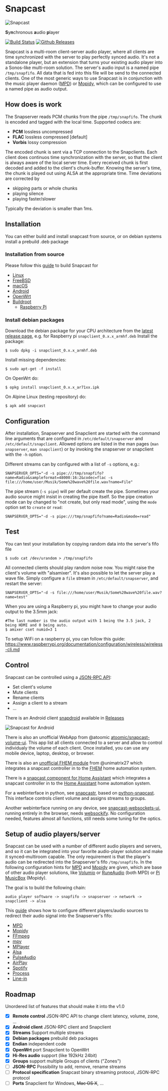 Snapcast
========

![Snapcast](https://raw.githubusercontent.com/badaix/snapcast/master/doc/Snapcast_800.png)

**S**y**n**chronous **a**udio **p**layer  
  
[![Build Status](
https://travis-ci.org/badaix/snapcast.svg?branch=master)](https://travis-ci.org/badaix/snapcast)
[![Github Releases](https://img.shields.io/github/release/badaix/snapcast.svg)](https://github.com/badaix/snapcast/releases)

Snapcast is a multi-room client-server audio player, where all clients are time synchronized with the server to play perfectly synced audio. It's not a standalone player, but an extension that turns your existing audio player into a Sonos-like multi-room solution.
The server's audio input is a named pipe `/tmp/snapfifo`. All data that is fed into this file will be send to the connected clients. One of the most generic ways to use Snapcast is in conjunction with the music player daemon ([MPD](http://www.musicpd.org/)) or [Mopidy](https://www.mopidy.com/), which can be configured to use a named pipe as audio output.

How does is work
----------------
The Snapserver reads PCM chunks from the pipe `/tmp/snapfifo`. The chunk is encoded and tagged with the local time. Supported codecs are:
* **PCM** lossless uncompressed
* **FLAC** lossless compressed [default]
* **Vorbis** lossy compression

The encoded chunk is sent via a TCP connection to the Snapclients.
Each client does continuos time synchronization with the server, so that the client is always aware of the local server time.
Every received chunk is first decoded and added to the client's chunk-buffer. Knowing the server's time, the chunk is played out using ALSA at the appropriate time. Time deviations are corrected by
* skipping parts or whole chunks
* playing silence
* playing faster/slower

Typically the deviation is smaller than 1ms.

Installation
------------
You can either build and install snapcast from source, or on debian systems install a prebuild .deb package

### Installation from source
Please follow this [guide](doc/build.md) to build Snapcast for
* [Linux](doc/build.md#linux-native)
* [FreeBSD](doc/build.md#freebsd-native)
* [macOS](doc/build.md#macos-native)
* [Android](doc/build.md#android-cross-compile)
* [OpenWrt](doc/build.md#openwrtlede-cross-compile)
* [Buildroot](doc/build.md#buildroot-cross-compile)
  * [Raspberry Pi](doc/build.md#raspberry-pi-cross-compile)

### Install debian packages
Download the debian package for your CPU architecture from the [latest release page](https://github.com/badaix/snapcast/releases/latest), e.g. for Raspberry pi `snapclient_0.x.x_armhf.deb`
Install the package:

    $ sudo dpkg -i snapclient_0.x.x_armhf.deb

Install missing dependencies:

    $ sudo apt-get -f install

On OpenWrt do:

    $ opkg install snapclient_0.x.x_ar71xx.ipk

On Alpine Linux (testing repository) do:

    $ apk add snapcast

Configuration
-------------
After installation, Snapserver and Snapclient are started with the command line arguments that are configured in `/etc/default/snapserver` and `/etc/default/snapclient`.
Allowed options are listed in the man pages (`man snapserver`, `man snapclient`) or by invoking the snapserver or snapclient with the `-h` option.

Different streams can by configured with a list of `-s` options, e.g.:

    SNAPSERVER_OPTS="-d -s pipe:///tmp/snapfifo?name=Radio&sampleformat=48000:16:2&codec=flac -s file:///home/user/Musik/Some%20wave%20file.wav?name=File"

The pipe stream (`-s pipe`) will per default create the pipe. Sometimes your audio source might insist in creating the pipe itself. So the pipe creation mode can by changed to "not create, but only read mode", using the `mode` option set to `create` or `read`:
    
    SNAPSERVER_OPTS="-d -s pipe:///tmp/snapfifo?name=Radio&mode=read"
    
Test
----
You can test your installation by copying random data into the server's fifo file

    $ sudo cat /dev/urandom > /tmp/snapfifo

All connected clients should play random noise now. You might raise the client's volume with "alsamixer".
It's also possible to let the server play a wave file. Simply configure a `file` stream in `/etc/default/snapserver`, and restart the server:

    SNAPSERVER_OPTS="-d -s file:///home/user/Musik/Some%20wave%20file.wav?name=test"

When you are using a Raspberry pi, you might have to change your audio output to the 3.5mm jack:

    #The last number is the audio output with 1 being the 3.5 jack, 2 being HDMI and 0 being auto.
    $ amixer cset numid=3 1

To setup WiFi on a raspberry pi, you can follow this guide:
https://www.raspberrypi.org/documentation/configuration/wireless/wireless-cli.md

Control
-------
Snapcast can be controlled using a [JSON-RPC API](doc/json_rpc_api/v2_0_0.md):
* Set client's volume
* Mute clients
* Rename clients
* Assign a client to a stream
* ...

There is an Android client [snapdroid](https://github.com/badaix/snapdroid) available in [Releases](https://github.com/badaix/snapdroid/releases/latest) 

![Snapcast for Android](https://raw.githubusercontent.com/badaix/snapcast/master/doc/snapcast_android_scaled.png)

There is also an unofficial WebApp from @atoomic [atoomic/snapcast-volume-ui](https://github.com/atoomic/snapcast-volume-ui).
This app list all clients connected to a server and allow to control individualy the volume of each client.
Once installed, you can use any mobile device, laptop, desktop, or browser.

There is also an [unofficial FHEM module](https://forum.fhem.de/index.php/topic,62389.0.html) from @unimatrix27 which integrates a snapcast controller in to the [FHEM](https://fhem.de/fhem.html) home automation system.

There is a [snapcast component for Home Assistant](https://home-assistant.io/components/media_player.snapcast/) which integrates a snapcast controller in to the [Home Assistant](https://home-assistant.io/) home automation system.

For a webinterface in python, see [snapcastr](https://github.com/xkonni/snapcastr), based on [python-snapcast](https://github.com/happyleavesaoc/python-snapcast). This interface controls client volume and assigns streams to groups.

Another webinterface running on any device, see [snapcast-websockets-ui](https://github.com/derglaus/snapcast-websockets-ui), running entirely in the browser, needs [websockify](https://github.com/novnc/websockify). No configuration needed, features almost all functions, still needs some tuning for the optics.

Setup of audio players/server
-----------------------------
Snapcast can be used with a number of different audio players and servers, and so it can be integrated into your favorite audio-player solution and make it synced-multiroom capable.
The only requirement is that the player's audio can be redirected into the Snapserver's fifo `/tmp/snapfifo`. In the following configuration hints for [MPD](http://www.musicpd.org/) and [Mopidy](https://www.mopidy.com/) are given, which are base of other audio player solutions, like [Volumio](https://volumio.org/) or [RuneAudio](http://www.runeaudio.com/) (both MPD) or [Pi MusicBox](http://www.pimusicbox.com/) (Mopidy).

The goal is to build the following chain:

    audio player software -> snapfifo -> snapserver -> network -> snapclient -> alsa

This [guide](doc/player_setup.md) shows how to configure different players/audio sources to redirect their audio signal into the Snapserver's fifo:
* [MPD](doc/player_setup.md#mpd)
* [Mopidy](doc/player_setup.md#mopidy)
* [FFmpeg](doc/player_setup.md#ffmpeg)
* [mpv](doc/player_setup.md#mpv)
* [MPlayer](doc/player_setup.md#mplayer)
* [Alsa](doc/player_setup.md#alsa)
* [PulseAudio](doc/player_setup.md#pulseaudio)
* [AirPlay](doc/player_setup.md#airplay)
* [Spotify](doc/player_setup.md#spotify)
* [Process](doc/player_setup.md#process)
* [Line-in](doc/player_setup.md#line-in)

Roadmap
-------
Unordered list of features that should make it into the v1.0
- [X] **Remote control** JSON-RPC API to change client latency, volume, zone, ...
- [X] **Android client** JSON-RPC client and Snapclient
- [X] **Streams** Support multiple streams
- [X] **Debian packages** prebuild deb packages
- [X] **Endian** independent code
- [X] **OpenWrt** port Snapclient to OpenWrt
- [X] **Hi-Res audio** support (like 192kHz 24bit)
- [X] **Groups** support multiple Groups of clients ("Zones")
- [ ] **JSON-RPC** Possibility to add, remove, rename streams
- [ ] **Protocol specification** Snapcast binary streaming protocol, JSON-RPC protocol
- [ ] **Ports** Snapclient for Windows, ~~Mac OS X~~, ...
